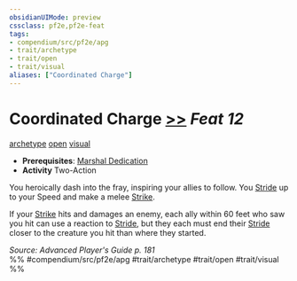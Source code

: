 ```yaml
---
obsidianUIMode: preview
cssclass: pf2e,pf2e-feat
tags:
- compendium/src/pf2e/apg
- trait/archetype
- trait/open
- trait/visual
aliases: ["Coordinated Charge"]
---
```

# Coordinated Charge  [>>](/rules/core-rulebook/chapter-9-playing-the-game.md#Actions "Two-Action") *Feat 12*  
[archetype](/rules/traits/archetype.md)  [open](/rules/traits/open.md)  [visual](/rules/traits/visual.md)  

- **Prerequisites**: [Marshal Dedication](/compendium/feats/marshal-dedication-apg.md)
- **Activity** Two-Action

You heroically dash into the fray, inspiring your allies to follow. You [Stride](/rules/actions/stride.md) up to your Speed and make a melee [Strike](/rules/actions/strike.md).

If your [Strike](/rules/actions/strike.md) hits and damages an enemy, each ally within 60 feet who saw you hit can use a reaction to [Stride](/rules/actions/stride.md), but they each must end their [Stride](/rules/actions/stride.md) closer to the creature you hit than where they started.

*Source: Advanced Player's Guide p. 181*  
%% #compendium/src/pf2e/apg #trait/archetype #trait/open #trait/visual %%
